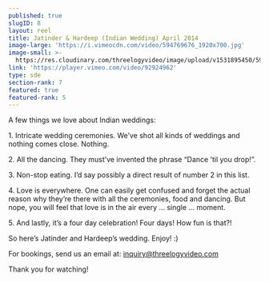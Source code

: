 ```yaml
---
published: true
slugID: 8
layout: reel
title: Jatinder & Hardeep (Indian Wedding) April 2014
image-large: 'https://i.vimeocdn.com/video/594769676_1920x700.jpg'
image-small: >-
  https://res.cloudinary.com/threelogyvideo/image/upload/v1531895450/594418099_1920x700a-01ws.jpg
link: 'https://player.vimeo.com/video/92924962'
type: sde
section-rank: 7
featured: true
featured-rank: 5
---
```

A few things we love about Indian weddings:

<p>1. Intricate wedding ceremonies. We’ve shot all kinds of weddings and nothing comes close. Nothing.</p>
<p>2. All the dancing. They must’ve invented the phrase “Dance ’til you drop!”.</p>
<p>3. Non-stop eating. I’d say possibly a direct result of number 2 in this list.</p>
<p>4. Love is everywhere. One can easily get confused and forget the actual reason why they’re there with all the ceremonies, food and dancing. But nope, you will feel that love is in the air every … single … moment.</p>
<p>5. And lastly, it’s a four day celebration! Four days! How fun is that?!</p>

So here’s Jatinder and Hardeep’s wedding. Enjoy! :)

For bookings, send us an email at: inquiry@threelogyvideo.com

Thank you for watching!
